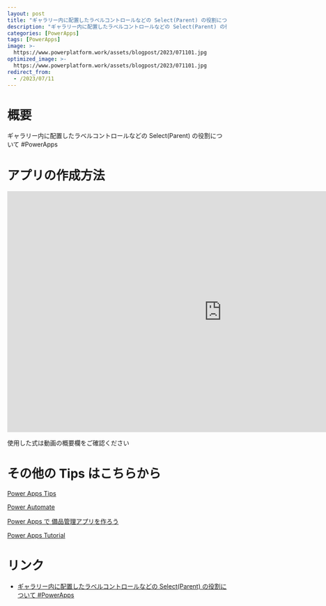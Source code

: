 ```yaml
---
layout: post
title: "ギャラリー内に配置したラベルコントロールなどの Select(Parent) の役割について #PowerApps"
description: "ギャラリー内に配置したラベルコントロールなどの Select(Parent) の役割について #PowerAppsを動画で分かりやすく解説"
categories: [PowerApps]
tags: [PowerApps]
image: >-
  https://www.powerplatform.work/assets/blogpost/2023/071101.jpg
optimized_image: >-
  https://www.powerplatform.work/assets/blogpost/2023/071101.jpg
redirect_from:
  - /2023/07/11
---
```



#  概要

ギャラリー内に配置したラベルコントロールなどの Select(Parent) の役割について #PowerApps


# アプリの作成方法

<iframe width="983" height="553" src="https://www.youtube.com/embed/yRwjYCPAhFU" title="YouTube video player" frameborder="0" allow="accelerometer; autoplay; clipboard-write; encrypted-media; gyroscope; picture-in-picture" allowfullscreen></iframe>


使用した式は動画の概要欄をご確認ください


# その他の Tips はこちらから

[Power Apps Tips](https://www.youtube.com/watch?v=VrAQf3JQ7yM&list=PLVhFi1fb3DqakSLVMn22DDcySXh9jtzi- )


[Power Automate](https://www.youtube.com/watch?v=-YnJYT0ASEM&list=PLVhFi1fb3Dqbzic6GieqnLFgD3aTj-eHA)


[Power Apps で 備品管理アプリを作ろう](https://www.youtube.com/playlist?list=PLVhFi1fb3DqZM3HKb8Hea6XEL96990Fyn)


[Power Apps Tutorial](https://www.youtube.com/playlist?list=PLVhFi1fb3DqalxpL974VvAJvV4iWoSbe_)


# リンク


- [ギャラリー内に配置したラベルコントロールなどの Select(Parent) の役割について #PowerApps](https://www.youtube.com/watch?v=yRwjYCPAhFU)

